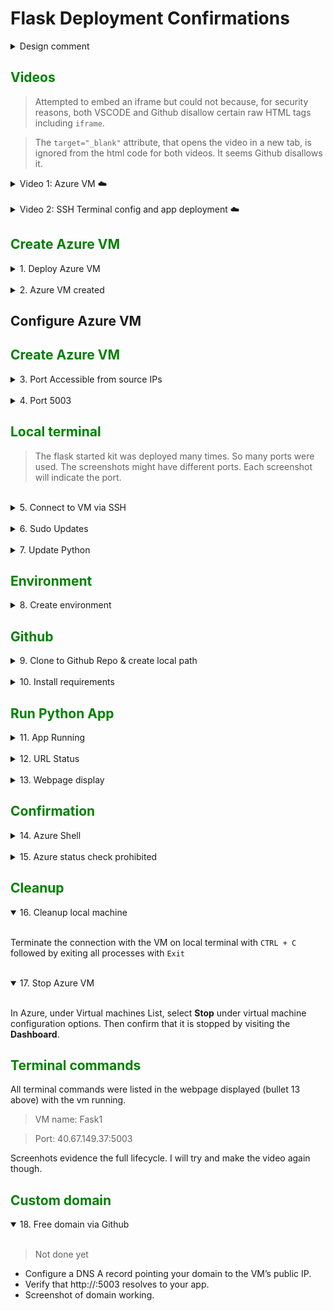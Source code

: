# Flask Deployment Confirmations

<details>
  <summary>Design comment</summary>  
<br />

> GitHub's Markdown sanitization will strip out colors from H2 headings security reasons. If color was permitted, the readme would have looked like the image below.

![Sudo Updates](flask_images/flask_H2color.png)

</details>

<h2 style="color:Green;">Videos</h2>


> Attempted to embed an iframe but could not because, for security reasons, both VSCODE and Github disallow certain raw HTML tags including `iframe`.

> The `target="_blank"` attribute, that opens the video in a new tab, is ignored from the html code for both videos. It seems Github disallows it.

<details>
  <summary>Video 1: Azure VM ☁️</summary>  
<br />
<div>
  <a href="https://www.loom.com/share/7651ee0f2b9242ae8211d40198849806" target="_blank" style="float: left;">
    <img style="max-width:100px;" src="https://cdn.loom.com/sessions/thumbnails/7651ee0f2b9242ae8211d40198849806-43d290c58ee666d3-full-play.gif" />
  </a>
  <div style="clear: both;"></div>
</div>

<br />

> Though the video was truncated at 5 minutes by loom, it captures the relevant content.

</details>

<br />

<details>
  <summary>Video 2: SSH Terminal config and app deployment ☁️</summary>  
 
Instead of the video the screenshots will showcase the full lifecycle. I will try and attempt to upload the video at somepoint again.

<br />

<div>
  <a href="url" target="_blank" style="float: left;">
    <img style="max-width:100px;" src="img" alt="SSH terminal video comes here"/>
  </a>
  <div style="clear: both;"></div>
</div>
</details>


<h2 style="color:Green;">Create Azure VM</h2>


<details>
  <summary>1. Deploy Azure VM</summary>  
 
<br />

 ![Azure VM deploying](flask_images/0.1_flask1.png)

<br />
</details>

<br />

 <details>
  <summary>2. Azure VM created</summary>  
 
<br />

 ![Azure VM created](flask_images/0.2_AzureVMcreated.png)

<br />
</details>

## Configure Azure VM

<h2 style="color:Green;">Create Azure VM</h2>

<details>
  <summary>3. Port Accessible from source IPs</summary>  

<br />

 ![Portt 22 accessible from source IPs](flask_images/0.3_Azure_port_accessible.png)

</details>
<br />

<details>
  <summary>4. Port 5003</summary>  

<br />

 ![Port 5003 created](flask_images/1Azure5003portcreated.png)

</details>

<h2 style="color:Green;">Local terminal</h2>

> The flask started kit was deployed many times. So many ports were used. The screenshots might have different ports. Each screenshot will indicate the port. 

<br />

<details>
  <summary>5. Connect to VM via SSH</summary>  

<br />

> Fask1 > port: 40.67.149.37

<br />

![Connect to VM via SSH](flask_images/2connected2VM.png)

</details>

<br />

<details>
  <summary>6. Sudo Updates</summary>  

<br />

> Fask1 > port: 40.67.149.37


![Sudo Updates](flask_images/3updatesuccessful.png)

</details>
<br />

<details>
  <summary>7. Update Python</summary>  

<br />

> Fask1 > port: 40.67.149.37

![Update Python](flask_images/4updatepython.png)

</details>

<h2 style="color:Green;">Environment</h2>

<details>
  <summary>8. Create environment</summary>  

<br />

> Fask1 > port: 40.67.149.37

![Create environment](flask_images/5pythonenvironmentset.png)

</details>

<h2 style="color:Green;">Github</h2>

<details>
  <summary>9. Clone to Github Repo & create local path </summary>  

<br />

> Fask1 > port: 40.67.149.37

![Clone to Github Repo](flask_images/6gitclone.png)

</details>

<br />

<details>
  <summary>10. Install requirements </summary>  

<br />

> Fask1 > port: 40.67.149.37

![Install requirements](flask_images/7installflask.png)

</details>

<h2 style="color:Green;">Run Python App</h2>

<details>
  <summary>11. App Running </summary>  

<br />

> Fask1 > port: 40.67.149.37

![App Running](flask_images/8apprunning.png)

</details>
<br />

<details>
  <summary>12. URL Status </summary>  

<br />

> This may be from a another deployment iteration.

![URL Status](flask_images/10urlstatuscodes.png)

</details>

<br />

<details>
  <summary>13. Webpage display </summary>  

<br />

> Fask1 > port: 40.67.149.37

![Webpage display](flask_images/9webpageconfirmationonport500.png)

</details>

<h2 style="color:Green;">Confirmation</h2>

<details>
  <summary>14. Azure Shell</summary>  

<br />

> Fask1 > port: 40.67.149.37

![Connected to Azure shell](flask_images/10.1connectedtoazureshell.png)

</details>

<br />

<details>
  <summary>15. Azure status check prohibited</summary>  

<br />

> Fask1 > port: 40.67.149.37

![Access denied](flask_images/11azureshell_forbiddenaction.png)

</details>

<h2 style="color:Green;">Cleanup</h2>

<details open>
  <summary>16. Cleanup local machine </summary>  

<br />

Terminate the connection with the VM on local terminal with `CTRL + C` followed by exiting all processes with `Exit`

</details>

<br />

<details open>
  <summary>17. Stop Azure VM </summary>  

<br />

In Azure, under Virtual machines List, select **Stop** under virtual machine configuration options. Then confirm that it is stopped by visiting the **Dashboard**.

</details>

<h2 style="color:Green;">Terminal commands</h2>

All terminal commands were listed in the webpage displayed (bullet 13 above) with the vm running. 

> VM name: Fask1

> Port: 40.67.149.37:5003

Screenhots evidence the full lifecycle. I will try and make the video again though.

</details>

<h2 style="color:Green;">Custom domain</h2>

<details open>
  <summary>18. Free domain via Github </summary>  

<br />

> Not done yet

- Configure a DNS A record pointing your domain to the VM’s public IP.
- Verify that http://<yourdomain>:5003 resolves to your app.
- Screenshot of domain working.

<br />
</details>
